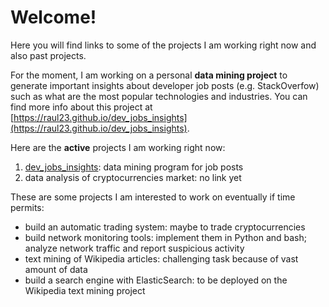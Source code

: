 # Welcome!

Here you will find links to some of the projects I am working right now and
also past projects.

For the moment, I am working on a personal **data mining project** to generate
important insights about developer job posts (e.g. StackOverfow) such as what are
the most popular technologies and industries. You can find more info about this
project at  [https://raul23.github.io/dev_jobs_insights](https://raul23.github.io/dev_jobs_insights).

Here are the **active** projects I am working right now:
1. [dev_jobs_insights](https://raul23.github.io/dev_jobs_insights): data mining
program for job posts
2. data analysis of cryptocurrencies market: no link yet

These are some projects I am interested to work on eventually if time permits:
- build an automatic trading system: maybe to trade cryptocurrencies
- build network monitoring tools: implement them in Python and bash; analyze 
network traffic and report suspicious activity
- text mining of Wikipedia articles: challenging task because of vast
amount of data
- build a search engine with ElasticSearch: to be deployed on the Wikipedia
text mining project 

<!--Also, you can also check out my blog at TODO: add URL where I talk about 
anything programming related (though I focus more on machine 
learning/data mining in python) TODO: add as a note in the bottom-->
